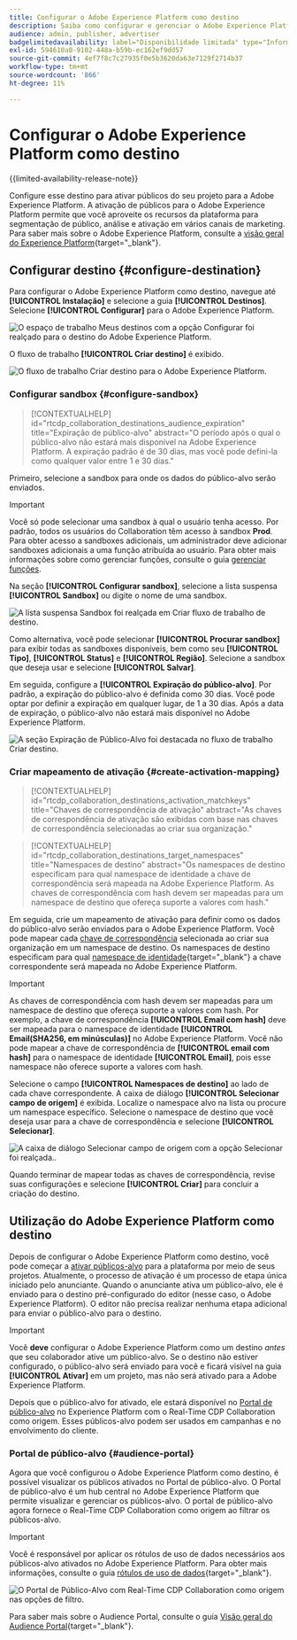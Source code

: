 ```yaml
---
title: Configurar o Adobe Experience Platform como destino
description: Saiba como configurar e gerenciar o Adobe Experience Platform como destino no Real-Time CDP Collaboration.
audience: admin, publisher, advertiser
badgelimitedavailability: label="Disponibilidade limitada" type="Informative" url="https://helpx.adobe.com/legal/product-descriptions/real-time-customer-data-platform-collaboration.html newtab=true"
exl-id: 594610a0-9102-448a-b59b-ec162ef9dd57
source-git-commit: 4ef7f8c7c27935f0e5b3620da63e7129f2714b37
workflow-type: tm+mt
source-wordcount: '866'
ht-degree: 11%

---
```


# Configurar o Adobe Experience Platform como destino

{{limited-availability-release-note}}

Configure esse destino para ativar públicos do seu projeto para a Adobe Experience Platform. A ativação de públicos para o Adobe Experience Platform permite que você aproveite os recursos da plataforma para segmentação de público, análise e ativação em vários canais de marketing. Para saber mais sobre o Adobe Experience Platform, consulte a [visão geral do Experience Platform](https://experienceleague.adobe.com/en/docs/experience-platform/landing/home){target="_blank"}.

## Configurar destino {#configure-destination}

Para configurar o Adobe Experience Platform como destino, navegue até **[!UICONTROL Instalação]** e selecione a guia **[!UICONTROL Destinos]**. Selecione **[!UICONTROL Configurar]** para o Adobe Experience Platform.

![O espaço de trabalho Meus destinos com a opção Configurar foi realçado para o destino do Adobe Experience Platform.](/help/assets/destinations/adobe-experience-platform/setup-aep.png)

O fluxo de trabalho **[!UICONTROL Criar destino]** é exibido.

![O fluxo de trabalho Criar destino para o Adobe Experience Platform.](/help/assets/destinations/adobe-experience-platform/create-destination.png)

### Configurar sandbox {#configure-sandbox}

>[!CONTEXTUALHELP]
>id="rtcdp_collaboration_destinations_audience_expiration"
>title="Expiração de público-alvo"
>abstract="O período após o qual o público-alvo não estará mais disponível na Adobe Experience Platform. A expiração padrão é de 30 dias, mas você pode defini-la como qualquer valor entre 1 e 30 dias."

Primeiro, selecione a sandbox para onde os dados do público-alvo serão enviados.

>[!IMPORTANT]
>
>Você só pode selecionar uma sandbox à qual o usuário tenha acesso. Por padrão, todos os usuários do Collaboration têm acesso à sandbox **Prod**. Para obter acesso a sandboxes adicionais, um administrador deve adicionar sandboxes adicionais a uma função atribuída ao usuário. Para obter mais informações sobre como gerenciar funções, consulte o guia [gerenciar funções](../permissions/manage-roles.md).

Na seção **[!UICONTROL Configurar sandbox]**, selecione a lista suspensa **[!UICONTROL Sandbox]** ou digite o nome de uma sandbox.

![A lista suspensa Sandbox foi realçada em Criar fluxo de trabalho de destino.](/help/assets/destinations/adobe-experience-platform/select-sandbox.png)

Como alternativa, você pode selecionar **[!UICONTROL Procurar sandbox]** para exibir todas as sandboxes disponíveis, bem como seu **[!UICONTROL Tipo]**, **[!UICONTROL Status]** e **[!UICONTROL Região]**. Selecione a sandbox que deseja usar e selecione **[!UICONTROL Salvar]**.

Em seguida, configure a **[!UICONTROL Expiração do público-alvo]**. Por padrão, a expiração do público-alvo é definida como 30 dias. Você pode optar por definir a expiração em qualquer lugar, de 1 a 30 dias. Após a data de expiração, o público-alvo não estará mais disponível no Adobe Experience Platform.

![A seção Expiração de Público-Alvo foi destacada no fluxo de trabalho Criar destino.](/help/assets/destinations/adobe-experience-platform/audience-expiration.png)

### Criar mapeamento de ativação {#create-activation-mapping}

>[!CONTEXTUALHELP]
>id="rtcdp_collaboration_destinations_activation_matchkeys"
>title="Chaves de correspondência de ativação"
>abstract="As chaves de correspondência de ativação são exibidas com base nas chaves de correspondência selecionadas ao criar sua organização."

>[!CONTEXTUALHELP]
>id="rtcdp_collaboration_destinations_target_namespaces"
>title="Namespaces de destino"
>abstract="Os namespaces de destino especificam para qual namespace de identidade a chave de correspondência será mapeada na Adobe Experience Platform. As chaves de correspondência com hash devem ser mapeadas para um namespace de destino que ofereça suporte a valores com hash."

Em seguida, crie um mapeamento de ativação para definir como os dados do público-alvo serão enviados para o Adobe Experience Platform. Você pode mapear cada [chave de correspondência](../setup/onboard-account.md#set-up-match-keys) selecionada ao criar sua organização em um namespace de destino. Os namespaces de destino especificam para qual [namespace de identidade](https://experienceleague.adobe.com/en/docs/experience-platform/identity/features/namespaces#standard){target="_blank"} a chave correspondente será mapeada no Adobe Experience Platform.

>[!IMPORTANT]
>
>As chaves de correspondência com hash devem ser mapeadas para um namespace de destino que ofereça suporte a valores com hash. Por exemplo, a chave de correspondência **[!UICONTROL Email com hash]** deve ser mapeada para o namespace de identidade **[!UICONTROL Email(SHA256, em minúsculas)]** no Adobe Experience Platform. Você não pode mapear a chave de correspondência de **[!UICONTROL email com hash]** para o namespace de identidade **[!UICONTROL Email]**, pois esse namespace não oferece suporte a valores com hash.

Selecione o campo **[!UICONTROL Namespaces de destino]** ao lado de cada chave correspondente. A caixa de diálogo **[!UICONTROL Selecionar campo de origem]** é exibida. Localize o namespace alvo na lista ou procure um namespace específico. Selecione o namespace de destino que você deseja usar para a chave de correspondência e selecione **[!UICONTROL Selecionar]**.

![A caixa de diálogo Selecionar campo de origem com a opção Selecionar foi realçada..](/help/assets/destinations/adobe-experience-platform/select-target-namespace.png)

Quando terminar de mapear todas as chaves de correspondência, revise suas configurações e selecione **[!UICONTROL Criar]** para concluir a criação do destino.

## Utilização do Adobe Experience Platform como destino

Depois de configurar o Adobe Experience Platform como destino, você pode começar a [ativar públicos-alvo](../collaborate/activate.md) para a plataforma por meio de seus projetos. Atualmente, o processo de ativação é um processo de etapa única iniciado pelo anunciante. Quando o anunciante ativa um público-alvo, ele é enviado para o destino pré-configurado do editor (nesse caso, o Adobe Experience Platform). O editor não precisa realizar nenhuma etapa adicional para enviar o público-alvo para o destino.

>[!IMPORTANT]
>
>Você **deve** configurar o Adobe Experience Platform como um destino *antes* que seu colaborador ative um público-alvo. Se o destino não estiver configurado, o público-alvo será enviado para você e ficará visível na guia **[!UICONTROL Ativar]** em um projeto, mas não será ativado para a Adobe Experience Platform.

Depois que o público-alvo for ativado, ele estará disponível no [Portal de público-alvo](#audience-portal) no Experience Platform com o Real-Time CDP Collaboration como origem.  Esses públicos-alvo podem ser usados em campanhas e no envolvimento do cliente.

### Portal de público-alvo {#audience-portal}

Agora que você configurou o Adobe Experience Platform como destino, é possível visualizar os públicos ativados no Portal de público-alvo. O Portal de público-alvo é um hub central no Adobe Experience Platform que permite visualizar e gerenciar os públicos-alvo. O portal de público-alvo agora fornece o Real-Time CDP Collaboration como origem ao filtrar os públicos-alvo.

>[!IMPORTANT]
>
>Você é responsável por aplicar os rótulos de uso de dados necessários aos públicos-alvo ativados no Adobe Experience Platform. Para obter mais informações, consulte o guia [rótulos de uso de dados](https://experienceleague.adobe.com/pt-br/docs/experience-platform/data-governance/labels/overview){target="_blank"}.

![O Portal de Público-Alvo com Real-Time CDP Collaboration como origem nas opções de filtro.](/help/assets/destinations/adobe-experience-platform/audience-portal.png)

Para saber mais sobre o Audience Portal, consulte o guia [Visão geral do Audience Portal](https://experienceleague.adobe.com/en/docs/experience-platform/segmentation/ui/audience-portal#manage-audiences){target="_blank"}.
